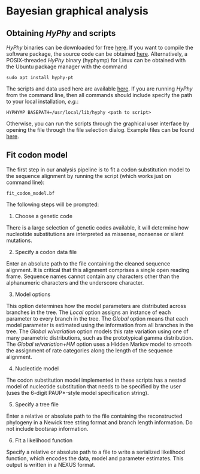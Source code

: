 # Bayesian graphical analysis #
## Obtaining *HyPhy* and scripts ##
*HyPhy* binaries can be downloaded for free [here](http://hyphy.org).
If you want to compile the software package, the source code can be 
obtained [here](http://github.com/veg/hyphy).
Alternatively, a POSIX-threaded *HyPhy* binary (hyphymp) for Linux 
can be obtained with the Ubuntu package manager with the command 
```
sudo apt install hyphy-pt
```
The scripts and data used here are available [here](http://github.com/PoonLab/comet-prot).
If you are running *HyPhy* from the command line, then all commands should include 
specify the path to your local installation, *e.g.*:
```
HYPHYMP BASEPATH=/usr/local/lib/hyphy <path to script>
```
Otherwise, you can run the scripts through the graphical user interface by opening 
the file through the file selection dialog. Example files can be found [here](https://github.com/PoonLab/comet-prot/tree/master/data).
## Fit codon model ##
The first step in our analysis pipeline is to fit a codon substitution model 
to the sequence alignment by running the script (which works just on command line):
```
fit_codon_model.bf
```
The following steps will be prompted:

1. Choose a genetic code

There is a large selection of genetic codes available, it will determine how nucleotide substitutions 
are interpreted as missense, nonsense or silent mutations.

2. Specify a codon data file

Enter an absolute path to the file containing the cleaned sequence alignment. It is critical that this 
alignment comprises a single open reading frame. Sequence names cannot contain any characters other 
than the alphanumeric characters and the underscore character.

3. Model options

This option determines how the model parameters are distributed across branches in the tree.
The *Local* option assigns an instance of each parameter to every branch in the tree.
The *Global* option means that each model parameter is estimated using the information from all branches in the tree.
The *Global w/variation* option models this rate variation using one of many parametric distributions, 
such as the prototypical gamma distribution.
The *Global w/variation+HM* option uses a Hidden Markov model to smooth the assignment of rate categories 
along the length of the sequence alignment.

4. Nucleotide model

The codon substitution model implemented in these scripts has a nested model of nucleotide substitution
that needs to be specified by the user (uses the 6-digit PAUP*-style model specification string).

5. Specify a tree file

Enter a relative or absolute path to the file containing the reconstructed phylogeny in a Newick tree string format
and branch length information. Do not include bootsrap information.

6. Fit a likelihood function

Specify a relative or absolute path to a file to write a serialized likelihood function, which encodes the data, model and parameter estimates. This output is written in a NEXUS format.





